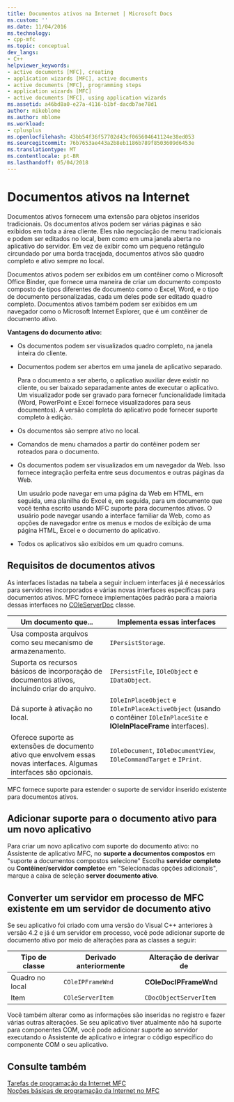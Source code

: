```yaml
---
title: Documentos ativos na Internet | Microsoft Docs
ms.custom: ''
ms.date: 11/04/2016
ms.technology:
- cpp-mfc
ms.topic: conceptual
dev_langs:
- C++
helpviewer_keywords:
- active documents [MFC], creating
- application wizards [MFC], active documents
- active documents [MFC], programming steps
- application wizards [MFC]
- active documents [MFC], using application wizards
ms.assetid: a46bd8a0-e27a-4116-b1bf-dacdb7ae78d1
author: mikeblome
ms.author: mblome
ms.workload:
- cplusplus
ms.openlocfilehash: 43bb54f36f57702d43cf065604641124e38ed053
ms.sourcegitcommit: 76b7653ae443a2b8eb1186b789f8503609d6453e
ms.translationtype: MT
ms.contentlocale: pt-BR
ms.lasthandoff: 05/04/2018
---
```

# <a name="active-documents-on-the-internet"></a>Documentos ativos na Internet
Documentos ativos fornecem uma extensão para objetos inseridos tradicionais. Os documentos ativos podem ser várias páginas e são exibidos em toda a área cliente. Eles não negociação de menu tradicionais e podem ser editados no local, bem como em uma janela aberta no aplicativo do servidor. Em vez de exibir como um pequeno retângulo circundado por uma borda tracejada, documentos ativos são quadro completo e ativo sempre no local.  
  
 Documentos ativos podem ser exibidos em um contêiner como o Microsoft Office Binder, que fornece uma maneira de criar um documento composto composto de tipos diferentes de documento como o Excel, Word, e o tipo de documento personalizadas, cada um deles pode ser editado quadro completo. Documentos ativos também podem ser exibidos em um navegador como o Microsoft Internet Explorer, que é um contêiner de documento ativo.  
  
 **Vantagens do documento ativo:**  
  
-   Os documentos podem ser visualizados quadro completo, na janela inteira do cliente.  
  
-   Documentos podem ser abertos em uma janela de aplicativo separado.  
  
     Para o documento a ser aberto, o aplicativo auxiliar deve existir no cliente, ou ser baixado separadamente antes de executar o aplicativo. Um visualizador pode ser gravado para fornecer funcionalidade limitada (Word, PowerPoint e Excel fornece visualizadores para seus documentos). A versão completa do aplicativo pode fornecer suporte completo à edição.  
  
-   Os documentos são sempre ativo no local.  
  
-   Comandos de menu chamados a partir do contêiner podem ser roteados para o documento.  
  
-   Os documentos podem ser visualizados em um navegador da Web. Isso fornece integração perfeita entre seus documentos e outras páginas da Web.  
  
     Um usuário pode navegar em uma página da Web em HTML, em seguida, uma planilha do Excel e, em seguida, para um documento que você tenha escrito usando MFC suporte para documentos ativos. O usuário pode navegar usando a interface familiar da Web, como as opções de navegador entre os menus e modos de exibição de uma página HTML, Excel e o documento do aplicativo.  
  
-   Todos os aplicativos são exibidos em um quadro comuns.  
  
## <a name="requirements-for-active-documents"></a>Requisitos de documentos ativos  
 As interfaces listadas na tabela a seguir incluem interfaces já é necessários para servidores incorporados e várias novas interfaces específicas para documentos ativos. MFC fornece implementações padrão para a maioria dessas interfaces no [COleServerDoc](../mfc/reference/coleserverdoc-class.md) classe.  
  
|Um documento que...|Implementa essas interfaces|  
|-------------------------|---------------------------------|  
|Usa composta arquivos como seu mecanismo de armazenamento.|`IPersistStorage`.|  
|Suporta os recursos básicos de incorporação de documentos ativos, incluindo criar do arquivo.|`IPersistFile`, `IOleObject` e `IDataObject`.|  
|Dá suporte à ativação no local.|`IOleInPlaceObject` e `IOleInPlaceActiveObject` (usando o contêiner `IOleInPlaceSite` e **IOleInPlaceFrame** interfaces).|  
|Oferece suporte as extensões de documento ativo que envolvem essas novas interfaces. Algumas interfaces são opcionais.|`IOleDocument`, `IOleDocumentView`, `IOleCommandTarget` e `IPrint`.|  
  
 MFC fornece suporte para estender o suporte de servidor inserido existente para documentos ativos.  
  
## <a name="add-active-document-support-to-a-new-application"></a>Adicionar suporte para o documento ativo para um novo aplicativo  
 Para criar um novo aplicativo com suporte do documento ativo: no Assistente de aplicativo MFC, no **suporte a documentos compostos** em "suporte a documentos compostos selecione" Escolha **servidor completo** ou  **Contêiner/servidor completo**e em "Selecionadas opções adicionais", marque a caixa de seleção **server documento ativo**.  
  
##  <a name="_core_convert_an_existing_mfc_in.2d.process_server_to_an_activex_document_server"></a> Converter um servidor em processo de MFC existente em um servidor de documento ativo  
 Se seu aplicativo foi criado com uma versão do Visual C++ anteriores à versão 4.2 e já é um servidor em processo, você pode adicionar suporte de documento ativo por meio de alterações para as classes a seguir:  
  
|Tipo de classe|Derivado anteriormente|Alteração de derivar de|  
|----------------|---------------------------|---------------------------|  
|Quadro no local|`COleIPFrameWnd`|**COleDocIPFrameWnd**|  
|Item|`COleServerItem`|`CDocObjectServerItem`|  
  
 Você também alterar como as informações são inseridas no registro e fazer várias outras alterações. Se seu aplicativo tiver atualmente não há suporte para componentes COM, você pode adicionar suporte ao servidor executando o Assistente de aplicativo e integrar o código específico do componente COM o seu aplicativo.  
  
## <a name="see-also"></a>Consulte também  
 [Tarefas de programação da Internet MFC](../mfc/mfc-internet-programming-tasks.md)   
 [Noções básicas de programação da Internet no MFC](../mfc/mfc-internet-programming-basics.md)

